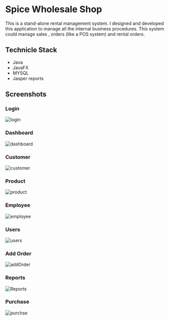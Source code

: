 # Spice Wholesale Shop
This is a stand-alone rental management system. I designed and developed this
application to manage all the internal business procedures. This system could manage
sales , orders (like a POS system) and rental orders.

## Technicle Stack 
* Java
* JavaFX
* MYSQL
* Jasper reports

## Screenshots
### Login
![login](https://github.com/Ashendhiyan/SWSms-layeredarchitecture/assets/99383511/98b277b6-3808-4965-bffa-8a9618ed0228)

### Dashboard
![dashboard](https://github.com/Ashendhiyan/SWSms-layeredarchitecture/assets/99383511/46dadef0-0f5b-44cb-8a01-e1ee8359c347)

### Customer
![customer](https://github.com/Ashendhiyan/SWSms-layeredarchitecture/assets/99383511/92fc31e1-1cfa-4ed3-bb17-e18d3beccee8)

### Product
![product](https://github.com/Ashendhiyan/SWSms-layeredarchitecture/assets/99383511/11d36524-33e6-4a1c-ad0f-783dbea6801c)

### Employee
![employee](https://github.com/Ashendhiyan/SWSms-layeredarchitecture/assets/99383511/997e450a-2f45-4e23-8f66-a0dde46222cb)

### Users
![users](https://github.com/Ashendhiyan/SWSms-layeredarchitecture/assets/99383511/8421c575-f1a7-45c9-9e02-9d2ea2c64457)

### Add Order
![addOrder](https://github.com/Ashendhiyan/SWSms-layeredarchitecture/assets/99383511/0e339579-a04a-4905-aa73-7eba180b37b9)

### Reports
![Reports](https://github.com/Ashendhiyan/SWSms-layeredarchitecture/assets/99383511/f7fdf261-0e9b-4751-9512-d09f0850743c)

### Purchase
![purchse](https://github.com/Ashendhiyan/SWSms-layeredarchitecture/assets/99383511/344a7f49-2384-4a75-b2fa-5dc41789d5a4)

